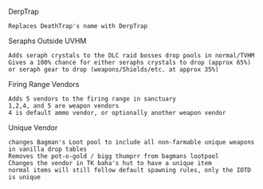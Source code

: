 DerpTrap

	Replaces DeathTrap's name with DerpTrap
	
Seraphs Outside UVHM

	Adds seraph crystals to the DLC raid bosses drop pools in normal/TVHM
	Gives a 100% chance for either seraphs crystals to drop (approx 65%) or seraph gear to drop (weapons/Shields/etc. at approx 35%) 

Firing Range Vendors

	Adds 5 vendors to the firing range in sanctuary
	1,2,4, and 5 are weapon vendors
	4 is default ammo vendor, or optionally another weapon vendor
  
Unique Vendor

	changes Bagman's Loot pool to include all non-farmable unique weapons in vanilla drop tables
	Removes the pot-o-gold / bigg thumprr from bagmans lootpool
	Changes the vendor in TK baha's hut to have a unique item
 	normal items will still follow default spawning rules, only the IOTD is unique
